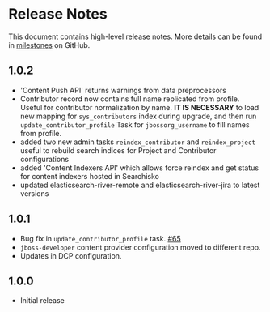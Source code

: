 # Release Notes

This document contains high-level release notes. More details can be found in [milestones](https://github.com/searchisko/searchisko/issues/milestones) on GitHub.

## 1.0.2

- 'Content Push API' returns warnings from data preprocessors
- Contributor record now contains full name replicated from profile. Useful for contributor normalization by name. 
  **IT IS NECESSARY** to load new mapping for `sys_contributors` index during upgrade, and then run `update_contributor_profile` Task for `jbossorg_username` to fill names from profile.
- added two new admin tasks `reindex_contributor` and `reindex_project` useful to rebuild search indices for Project and Contributor configurations
- added 'Content Indexers API' which allows force reindex and get status for content indexers hosted in Searchisko
- updated elasticsearch-river-remote and elasticsearch-river-jira to latest versions

## 1.0.1

- Bug fix in `update_contributor_profile` task. [#65](https://github.com/searchisko/searchisko/issues/65)
- `jboss-developer` content provider configuration moved to different repo.
- Updates in DCP configuration.

## 1.0.0

- Initial release
